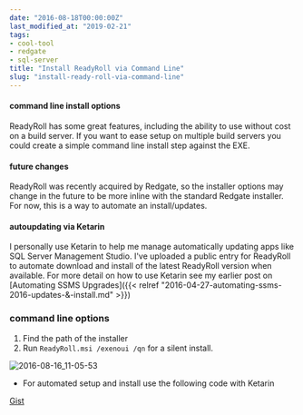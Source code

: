 ```yaml
---
date: "2016-08-18T00:00:00Z"
last_modified_at: "2019-02-21"
tags:
- cool-tool
- redgate
- sql-server
title: "Install ReadyRoll via Command Line"
slug: "install-ready-roll-via-command-line"
---
```


#### command line install options

ReadyRoll has some great features, including the ability to use without cost on a build server. If you want to ease setup on multiple build servers you could create a simple command line install step against the EXE.

#### future changes

ReadyRoll was recently acquired by Redgate, so the installer options may change in the future to be more inline with the standard Redgate installer. For now, this is a way to automate an install/updates.

#### autoupdating via Ketarin

I personally use Ketarin to help me manage automatically updating apps like SQL Server Management Studio. I've uploaded a public entry for ReadyRoll to automate download and install of the latest ReadyRoll version when available. For more detail on how to use Ketarin see my earlier post on [Automating SSMS Upgrades]({{< relref "2016-04-27-automating-ssms-2016-updates-&-install.md" >}})

### command line options

1.  Find the path of the installer
2.  Run `ReadyRoll.msi /exenoui /qn` for a silent install.

![2016-08-16_11-05-53](/images/2016-08-16_11-05-53.png)
- For automated setup and install use the following code with Ketarin

[Gist](https://gist.github.com/sheldonhull/bfde8f5846555183e3abd4e7575bc2a9)
